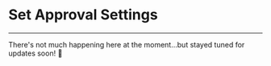 # Set Approval Settings

---

There's not much happening here at the moment...but stayed tuned for updates soon! :rabbit:


